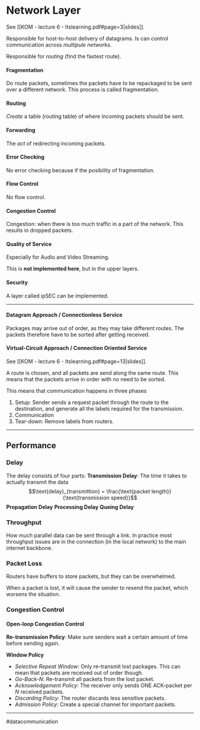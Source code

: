 # Network Layer
See [[KOM - lecture 6 - Itslearning.pdf#page=3|slides]].

Responsible for host-to-host delivery of datagrams. Is can control communication across *multipule networks*.

Responsible for *routing* (find the fastest route).

#### Fragmentation
Do route packets, sometimes the packets have to be repackaged to be sent over a different network. This process is called fragmentation.

#### Routing
*Create* a table (routing table) of where incoming packets should be sent.

#### Forwarding
The *act* of redirecting incoming packets.

#### Error Checking
No error checking because if the posibility of fragmentation.

#### Flow Control
No flow control.

#### Congestion Control
Congestion: when there is too much traffic in a part of the network. This results in dropped packets.

#### Quality of Service
Especially for Audio and Video Streaming.

This is **not implemented here**, but in the upper layers.

#### Security
A layer called ipSEC can be implemented.

---

#### Datagram Approach / Connectionless Service
Packages may arrive out of order, as they may take different routes. The packets therefore have to be sorted after getting received.
#### Virtual-Circuit Approach / Connection Oriented Service
See [[KOM - lecture 6 - Itslearning.pdf#page=13|slides]].

A route is chosen, and all packets are send along the same route. This means that the packets arrive in order with no need to be sorted.

This means that communication happens in three phases
1. Setup: Sender sends a request packet through the route to the destination, and generate all the labels required for the transmission.
2. Communication
3. Tear-down: Remove labels from routers.

---

## Performance
### Delay
The delay consists of four parts:
**Transmission Delay**: The time it takes to actually transmit the data
$$\text{delay}_{transmittion} = \frac{\text{packet length}}{\text{transmission speed}}$$
**Propagation Delay**
**Processing Delay**
**Queing Delay**

### Throughput
How much parallel data can be sent through a link. In practice most throughput issues are in the connection (in the local network) to the main internet backbone.

### Packet Loss
Routers have buffers to store packets, but they can be overwhelmed.

When a packet is lost, it will cause the sender to resend the packet, which worsens the situation.

### Congestion Control 
#### Open-loop Congestion Control
**Re-transmission Policy**: Make sure senders wait a certain amount of time before sending again.

**Window Policy**
- *Selective Repeat Window*: Only re-transmit lost packages. This can mean that packets are received out of order though.
- *Go-Back-N*: Re-transmit all packets from the lost packet.
- *Acknowledgement Policy*: The receiver only sends ONE ACK-packet per $N$ received packets.
- *Discarding Policy*: The router discards less sensitive packets.
- *Admission Policy*: Create a special channel for important packets.



---
#datacommunication